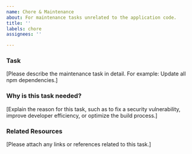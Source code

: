```yaml
---
name: Chore & Maintenance
about: For maintenance tasks unrelated to the application code.
title: ''
labels: chore
assignees: ''

---
```


### Task

[Please describe the maintenance task in detail. For example: Update all npm dependencies.]

### Why is this task needed?

[Explain the reason for this task, such as to fix a security vulnerability, improve developer efficiency, or optimize the build process.]

### Related Resources

[Please attach any links or references related to this task.]
